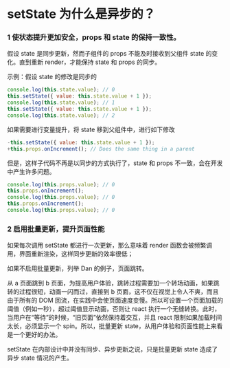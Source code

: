 # setState 为什么是异步的？

### 1 使状态提升更加安全，props 和 state 的保持一致性。

假设 state 是同步更新，然而子组件的 props 不能及时接收到父组件 state 的变化。直到重新 render，才能保持 state 和 props 的同步。

示例：假设 state 的修改是同步的

```jsx
console.log(this.state.value); // 0
this.setState({ value: this.state.value + 1 });
console.log(this.state.value); // 1
this.setState({ value: this.state.value + 1 });
console.log(this.state.value); // 2
```

如果需要进行变量提升，将 state 移到父组件中，进行如下修改

```jsx
-this.setState({ value: this.state.value + 1 });
+this.props.onIncrement(); // Does the same thing in a parent
```

但是，这样子代码不再是以同步的方式执行了，state 和 props 不一致，会在开发中产生许多问题。

```jsx
console.log(this.props.value); // 0
this.props.onIncrement();
console.log(this.props.value); // 0
this.props.onIncrement();
console.log(this.props.value); // 0
```

### 2 启用批量更新，提升页面性能

如果每次调用 setState 都进行一次更新，那么意味着 render 函数会被频繁调用，界面重新渲染，这样同步更新的效率很低；

如果不启用批量更新，列举 Dan 的例子，页面跳转。

从 a 页面跳到 b 页面，为提高用户体验，跳转过程需要加一个转场动画，如果跳转的过程很短，动画一闪而过，直接到 b 页面，这不仅在视觉上令人不爽，而且由于所有的 DOM 回流，在实践中会使页面速度变慢。所以可设置一个页面加载的阈值（例如一秒），超过阈值显示动画，否则让 react 执行一个无缝转换。此时，当用户在“等待”的时候，“旧页面”依然保持着交互，并且 react 限制如果加载时间太长，必须显示一个 spin。所以，批量更新 state，从用户体验和页面性能上来看是一个更好的办法。

setState 在内部设计中并没有同步、异步更新之说，只是批量更新 state 造成了异步 state 情况的产生。
